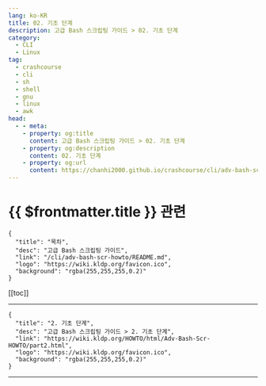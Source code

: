 ```yaml
---
lang: ko-KR
title: 02. 기초 단계
description: 고급 Bash 스크립팅 가이드 > 02. 기초 단계
category: 
  - CLI
  - Linux
tag: 
  - crashcourse
  - cli
  - sh
  - shell
  - gnu
  - linux
  - awk
head:
  - - meta:
    - property: og:title
      content: 고급 Bash 스크립팅 가이드 > 02. 기초 단계
    - property: og:description
      content: 02. 기초 단계
    - property: og:url
      content: https://chanhi2000.github.io/crashcourse/cli/adv-bash-scr-howto/02.html
---
```


# {{ $frontmatter.title }} 관련

```component VPCard
{
  "title": "목차",
  "desc": "고급 Bash 스크립팅 가이드",
  "link": "/cli/adv-bash-scr-howto/README.md",
  "logo": "https://wiki.kldp.org/favicon.ico",
  "background": "rgba(255,255,255,0.2)"
}
```

[[toc]]

---

```component VPCard
{
  "title": "2. 기초 단계",
  "desc": "고급 Bash 스크립팅 가이드 > 2. 기초 단계",
  "link": "https://wiki.kldp.org/HOWTO/html/Adv-Bash-Scr-HOWTO/part2.html",
  "logo": "https://wiki.kldp.org/favicon.ico",
  "background": "rgba(255,255,255,0.2)"
}
```

---

<TagLinks />